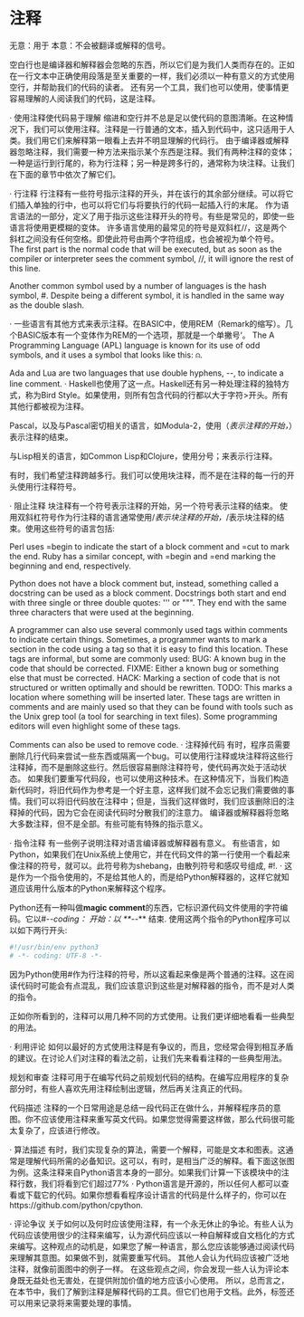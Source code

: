 # 注释

无意：用于
本意：不会被翻译或解释的信号。


空白行也是编译器和解释器会忽略的东西，所以它们是为我们人类而存在的。正如在一行文本中正确使用段落是至关重要的一样，我们必须以一种有意义的方式使用空行，并帮助我们的代码的读者。
还有另一个工具，我们也可以使用，使事情更容易理解的人阅读我们的代码，这是注释。

· 使用注释使代码易于理解
缩进和空行并不总是足以使代码的意图清晰。在这种情况下，我们可以使用注释。注释是一行普通的文本，插入到代码中，这只适用于人类。我们用它们来解释第一眼看上去并不明显理解的代码行。
由于编译器或解释器忽略注释，我们需要一种方法来指示某个东西是注释。我们有两种注释的变体；一种是运行到行尾的，称为行注释；另一种是跨多行的，通常称为块注释。让我们在下面的章节中依次了解它们。

· 行注释
行注释有一些符号指示注释的开头，并在该行的其余部分继续。可以将它们插入单独的行中，也可以将它们与将要执行的代码一起插入行的末尾。
作为语言语法的一部分，定义了用于指示这些注释开头的符号。有些是常见的，即使一些语言将使用更模糊的变体。
许多语言使用的最常见的符号是双斜杠//，这是两个斜杠之间没有任何空格。即使此符号由两个字符组成，也会被视为单个符号。
The first part is the normal code that will be executed, but as soon as the compiler or interpreter sees the comment symbol, //, it will ignore the rest of this line.

Another common symbol used by a number of languages is the hash symbol, #. Despite being a different symbol, it is handled in the same way as the double slash.

· 一些语言有其他方式来表示注释。在BASIC中，使用REM（Remark的缩写）。几个BASIC版本有一个变体作为REM的一个选项，那就是一个单撇号‘。
The A Programming Language (APL) language is known for its use of odd symbols, and it uses a symbol that looks like this: ⍝.

Ada and Lua are two languages that use double hyphens, --, to indicate a line comment.
· Haskell也使用了这一点。Haskell还有另一种处理注释的独特方式，称为Bird Style。如果使用，则所有包含代码的行都以大于字符>开头。所有其他行都被视为注释。

Pascal，以及与Pascal密切相关的语言，如Modula-2，使用（*表示注释的开始，*）表示注释的结束。

与Lisp相关的语言，如Common Lisp和Clojure，使用分号；来表示行注释。

有时，我们希望注释跨越多行。我们可以使用块注释，而不是在注释的每一行的开头使用行注释符号。

· 阻止注释
块注释有一个符号表示注释的开始，另一个符号表示注释的结束。
使用双斜杠符号作为行注释的语言通常使用/*表示块注释的开始，*/表示块注释的结束。使用这些符号的语言包括:

Perl uses =begin to indicate the start of a block comment and =cut to mark the end.
Ruby has a similar concept, with =begin and =end marking the beginning and end, respectively.

Python does not have a block comment but, instead, something called a docstring can be used as a block comment. Docstrings both start and end with three single or three double quotes: ''' or """. They end with the same three characters that were used at the beginning. 

A programmer can also use several commonly used tags within comments to indicate certain things.
Sometimes, a programmer wants to mark a section in the code using a tag so that it is easy to find this location. These tags are informal, but some are commonly used:
BUG: A known bug in the code that should be corrected.
FIXME: Either a known bug or something else that must be corrected.
HACK: Marking a section of code that is not structured or written optimally and should be rewritten.
TODO: This marks a location where something will be inserted later.
These tags are written in comments and are mainly used so that they can be found with tools such as the Unix grep tool (a tool for searching in text files). Some programming editors will even highlight some of these tags.

Comments can also be used to remove code.
· 注释掉代码
有时，程序员需要删除几行代码来尝试一些东西或隔离一个bug。可以使用行注释或块注释将这些行注释掉，而不是删除这些行。然后很容易删除注释符号，使代码再次处于活动状态。
如果我们要重写代码段，也可以使用这种技术。在这种情况下，当我们构造新代码时，将旧代码作为参考是一个好主意，这样我们就不会忘记我们需要做的事情。我们可以将旧代码放在注释中；但是，当我们这样做时，我们应该删除旧的注释掉的代码，因为它会在阅读代码时分散我们的注意力。
编译器或解释器将忽略大多数注释，但不是全部。有些可能有特殊的指示意义。

· 指令注释
有一些例子说明注释对语言编译器或解释器有意义。
有些语言，如Python，如果我们在Unix系统上使用它，并在代码文件的第一行使用一个看起来像注释的符号，就可以。此符号称为shebang，由散列符号和感叹号组成, #!.
· 这是作为一个指令使用的，不是给其他人的，而是给Python解释器的，这样它就知道应该用什么版本的Python来解释这个程序。

Python还有一种叫做**magic comment**的东西，它标识源代码文件使用的字符编码。它以#-*-coding： 开始：以 **-*-** 结束. 
使用这两个指令的Python程序可以以如下两行开头:

```python
#!/usr/bin/env python3
# -*- coding: UTF-8 -*-
```

因为Python使用#作为行注释的符号，所以这看起来像是两个普通的注释。这在阅读代码时可能会有点混乱，我们应该意识到这些是对解释器的指令，而不是对人类的指令。

正如你所看到的，注释可以用几种不同的方式使用。让我们更详细地看看一些典型的用法。

· 利用评论
如何以最好的方式使用注释是有争议的，而且，您经常会得到相互矛盾的建议。在讨论人们对注释的看法之前，让我们先来看看注释的一些典型用法。

规划和审查
注释可用于在编写代码之前规划代码的结构。在编写应用程序的复杂部分时，有些人喜欢先用注释绘制出逻辑，然后再关注真正的代码。

代码描述
注释的一个日常用途是总结一段代码正在做什么，并解释程序员的意图。你不应该使用注释来重写英文代码。如果您觉得需要这样做，那么代码很可能太复杂了，应该进行修改。

· 算法描述
有时，我们实现复杂的算法，需要一个解释，可能是文本和图表。这通常是理解代码所需的必备知识。这可以，有时，是相当广泛的解释。看下面这张图为例。这条注释来自Python语言本身的一部分。如果我们计算一下该模块中的注释行数，我们将看到它们超过77%
· Python语言是开源的，所以任何人都可以查看或下载它的代码。如果你想看看程序设计语言的代码是什么样子的，你可以在https://github.com/python/cpython.

· 评论争议
关于如何以及何时应该使用注释，有一个永无休止的争论。有些人认为代码应该使用很少的注释来编写，认为源代码应该以一种自解释或自文档化的方式来编写。这种观点的动机是，如果您了解一种语言，那么您应该能够通过阅读代码来理解其意图。如果做不到，就需要重写代码。
其他人会认为代码应该被广泛地注释，就像前面图中的例子一样。
在这些观点之间，你会发现一些人认为评论本身既无益处也无害处，在提供附加价值的地方应该小心使用。
所以，总而言之，在本节中，我们了解到注释是解释代码的工具。但它们也用于文档。此外，标签还可以用来记录将来需要处理的事情。